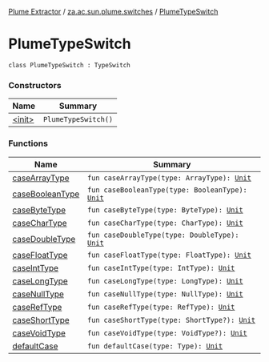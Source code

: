 [Plume Extractor](../../index.md) / [za.ac.sun.plume.switches](../index.md) / [PlumeTypeSwitch](./index.md)

# PlumeTypeSwitch

`class PlumeTypeSwitch : TypeSwitch`

### Constructors

| Name | Summary |
|---|---|
| [&lt;init&gt;](-init-.md) | `PlumeTypeSwitch()` |

### Functions

| Name | Summary |
|---|---|
| [caseArrayType](case-array-type.md) | `fun caseArrayType(type: ArrayType): `[`Unit`](https://kotlinlang.org/api/latest/jvm/stdlib/kotlin/-unit/index.html) |
| [caseBooleanType](case-boolean-type.md) | `fun caseBooleanType(type: BooleanType): `[`Unit`](https://kotlinlang.org/api/latest/jvm/stdlib/kotlin/-unit/index.html) |
| [caseByteType](case-byte-type.md) | `fun caseByteType(type: ByteType): `[`Unit`](https://kotlinlang.org/api/latest/jvm/stdlib/kotlin/-unit/index.html) |
| [caseCharType](case-char-type.md) | `fun caseCharType(type: CharType): `[`Unit`](https://kotlinlang.org/api/latest/jvm/stdlib/kotlin/-unit/index.html) |
| [caseDoubleType](case-double-type.md) | `fun caseDoubleType(type: DoubleType): `[`Unit`](https://kotlinlang.org/api/latest/jvm/stdlib/kotlin/-unit/index.html) |
| [caseFloatType](case-float-type.md) | `fun caseFloatType(type: FloatType): `[`Unit`](https://kotlinlang.org/api/latest/jvm/stdlib/kotlin/-unit/index.html) |
| [caseIntType](case-int-type.md) | `fun caseIntType(type: IntType): `[`Unit`](https://kotlinlang.org/api/latest/jvm/stdlib/kotlin/-unit/index.html) |
| [caseLongType](case-long-type.md) | `fun caseLongType(type: LongType): `[`Unit`](https://kotlinlang.org/api/latest/jvm/stdlib/kotlin/-unit/index.html) |
| [caseNullType](case-null-type.md) | `fun caseNullType(type: NullType): `[`Unit`](https://kotlinlang.org/api/latest/jvm/stdlib/kotlin/-unit/index.html) |
| [caseRefType](case-ref-type.md) | `fun caseRefType(type: RefType): `[`Unit`](https://kotlinlang.org/api/latest/jvm/stdlib/kotlin/-unit/index.html) |
| [caseShortType](case-short-type.md) | `fun caseShortType(type: ShortType?): `[`Unit`](https://kotlinlang.org/api/latest/jvm/stdlib/kotlin/-unit/index.html) |
| [caseVoidType](case-void-type.md) | `fun caseVoidType(type: VoidType?): `[`Unit`](https://kotlinlang.org/api/latest/jvm/stdlib/kotlin/-unit/index.html) |
| [defaultCase](default-case.md) | `fun defaultCase(type: Type): `[`Unit`](https://kotlinlang.org/api/latest/jvm/stdlib/kotlin/-unit/index.html) |
